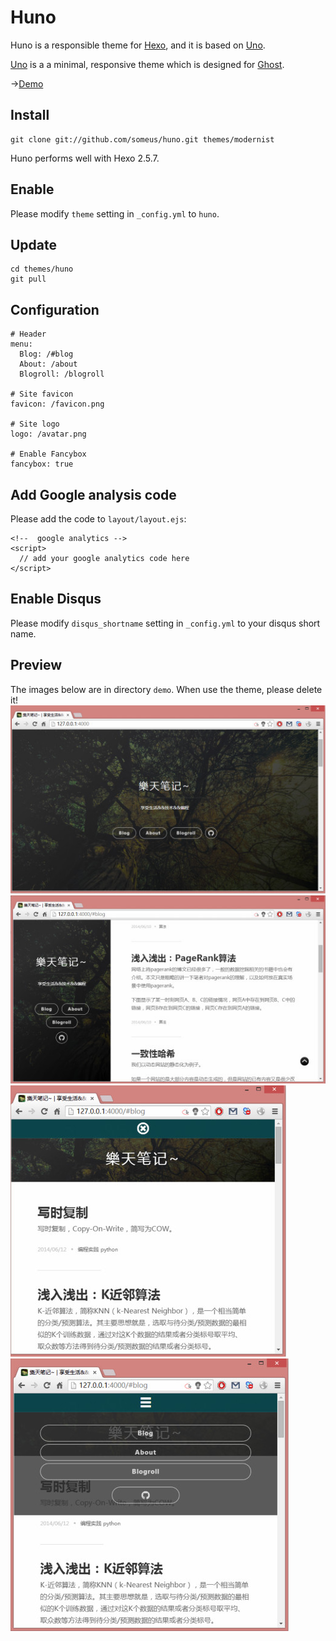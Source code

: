 # Huno


Huno is a responsible theme for [Hexo], and it is based on [Uno].

[Uno] is a a minimal, responsive theme which is designed for [Ghost].

->[Demo](http://letiantian.me/)

## Install

```
git clone git://github.com/someus/huno.git themes/modernist
```

Huno performs well with Hexo 2.5.7.

## Enable
Please modify `theme` setting in `_config.yml` to `huno`.

## Update

```
cd themes/huno
git pull
```

## Configuration

	# Header
	menu:
	  Blog: /#blog
	  About: /about
	  Blogroll: /blogroll

	# Site favicon
	favicon: /favicon.png

	# Site logo
	logo: /avatar.png

	# Enable Fancybox
	fancybox: true


## Add Google analysis code
Please add the code to `layout/layout.ejs`:

	<!--  google analytics -->
	<script>
	  // add your google analytics code here
	</script>

## Enable Disqus
Please modify `disqus_shortname` setting in `_config.yml` to your disqus short name.

## Preview
The images below are in directory `demo`. When use the theme, please delete it!
![](./demo/demo-0.jpg)
![](./demo/demo-1.jpg)
![](./demo/demo-2.jpg)
![](./demo/demo-3.jpg)

[Hexo]: http://hexo.io/
[Uno]: https://github.com/daleanthony/uno/
[Fancybox]: http://fancyapps.com/fancybox/
[Ghost]: https://ghost.org/
